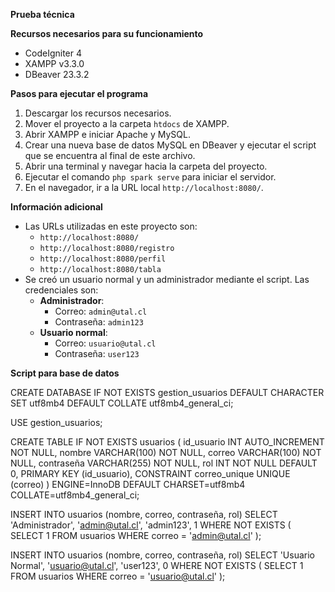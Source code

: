 **Prueba técnica**

**Recursos necesarios para su funcionamiento**
- CodeIgniter 4
- XAMPP v3.3.0
- DBeaver 23.3.2

**Pasos para ejecutar el programa**
1. Descargar los recursos necesarios.
2. Mover el proyecto a la carpeta `htdocs` de XAMPP.
3. Abrir XAMPP e iniciar Apache y MySQL.
4. Crear una nueva base de datos MySQL en DBeaver y ejecutar el script que se encuentra al final de este archivo.
5. Abrir una terminal y navegar hacia la carpeta del proyecto.
6. Ejecutar el comando `php spark serve` para iniciar el servidor.
7. En el navegador, ir a la URL local `http://localhost:8080/`.

**Información adicional**
- Las URLs utilizadas en este proyecto son:  
  - `http://localhost:8080/`
  - `http://localhost:8080/registro`
  - `http://localhost:8080/perfil`
  - `http://localhost:8080/tabla`
- Se creó un usuario normal y un administrador mediante el script. Las credenciales son:  
  - **Administrador**:  
    - Correo: `admin@utal.cl`  
    - Contraseña: `admin123`  
  - **Usuario normal**:  
    - Correo: `usuario@utal.cl`  
    - Contraseña: `user123`

**Script para base de datos**

CREATE DATABASE IF NOT EXISTS gestion_usuarios
    DEFAULT CHARACTER SET utf8mb4
    DEFAULT COLLATE utf8mb4_general_ci;

USE gestion_usuarios;

CREATE TABLE IF NOT EXISTS usuarios (
    id_usuario INT AUTO_INCREMENT NOT NULL,
    nombre VARCHAR(100) NOT NULL,
    correo VARCHAR(100) NOT NULL,
    contraseña VARCHAR(255) NOT NULL,
    rol INT NOT NULL DEFAULT 0,
    PRIMARY KEY (id_usuario),
    CONSTRAINT correo_unique UNIQUE (correo)
)
ENGINE=InnoDB
DEFAULT CHARSET=utf8mb4
COLLATE=utf8mb4_general_ci;

INSERT INTO usuarios (nombre, correo, contraseña, rol)
SELECT 'Administrador', 'admin@utal.cl', 'admin123', 1
WHERE NOT EXISTS (
    SELECT 1 FROM usuarios WHERE correo = 'admin@utal.cl'
);

INSERT INTO usuarios (nombre, correo, contraseña, rol)
SELECT 'Usuario Normal', 'usuario@utal.cl', 'user123', 0
WHERE NOT EXISTS (
    SELECT 1 FROM usuarios WHERE correo = 'usuario@utal.cl'
);
